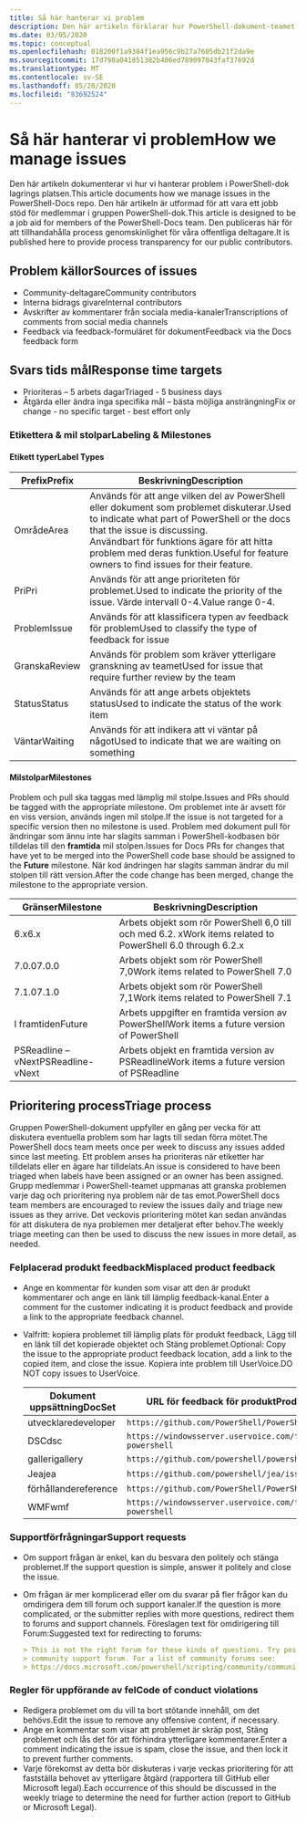 ```yaml
---
title: Så här hanterar vi problem
description: Den här artikeln förklarar hur PowerShell-dokument-teamet hanterar pull-begäranden.
ms.date: 03/05/2020
ms.topic: conceptual
ms.openlocfilehash: 018200f1a9384f1ea956c9b27a7605db21f2da9e
ms.sourcegitcommit: 17d798a041851382b406ed789097843faf37692d
ms.translationtype: MT
ms.contentlocale: sv-SE
ms.lasthandoff: 05/20/2020
ms.locfileid: "83692524"
---
```

# <a name="how-we-manage-issues"></a><span data-ttu-id="efbe3-103">Så här hanterar vi problem</span><span class="sxs-lookup"><span data-stu-id="efbe3-103">How we manage issues</span></span>

<span data-ttu-id="efbe3-104">Den här artikeln dokumenterar vi hur vi hanterar problem i PowerShell-dok lagrings platsen.</span><span class="sxs-lookup"><span data-stu-id="efbe3-104">This article documents how we manage issues in the PowerShell-Docs repo.</span></span> <span data-ttu-id="efbe3-105">Den här artikeln är utformad för att vara ett jobb stöd för medlemmar i gruppen PowerShell-dok.</span><span class="sxs-lookup"><span data-stu-id="efbe3-105">This article is designed to be a job aid for members of the PowerShell-Docs team.</span></span> <span data-ttu-id="efbe3-106">Den publiceras här för att tillhandahålla process genomskinlighet för våra offentliga deltagare.</span><span class="sxs-lookup"><span data-stu-id="efbe3-106">It is published here to provide process transparency for our public contributors.</span></span>

## <a name="sources-of-issues"></a><span data-ttu-id="efbe3-107">Problem källor</span><span class="sxs-lookup"><span data-stu-id="efbe3-107">Sources of issues</span></span>

- <span data-ttu-id="efbe3-108">Community-deltagare</span><span class="sxs-lookup"><span data-stu-id="efbe3-108">Community contributors</span></span>
- <span data-ttu-id="efbe3-109">Interna bidrags givare</span><span class="sxs-lookup"><span data-stu-id="efbe3-109">Internal contributors</span></span>
- <span data-ttu-id="efbe3-110">Avskrifter av kommentarer från sociala media-kanaler</span><span class="sxs-lookup"><span data-stu-id="efbe3-110">Transcriptions of comments from social media channels</span></span>
- <span data-ttu-id="efbe3-111">Feedback via feedback-formuläret för dokument</span><span class="sxs-lookup"><span data-stu-id="efbe3-111">Feedback via the Docs feedback form</span></span>

## <a name="response-time-targets"></a><span data-ttu-id="efbe3-112">Svars tids mål</span><span class="sxs-lookup"><span data-stu-id="efbe3-112">Response time targets</span></span>

- <span data-ttu-id="efbe3-113">Prioriteras – 5 arbets dagar</span><span class="sxs-lookup"><span data-stu-id="efbe3-113">Triaged - 5 business days</span></span>
- <span data-ttu-id="efbe3-114">Åtgärda eller ändra inga specifika mål – bästa möjliga ansträngning</span><span class="sxs-lookup"><span data-stu-id="efbe3-114">Fix or change - no specific target - best effort only</span></span>

### <a name="labeling--milestones"></a><span data-ttu-id="efbe3-115">Etikettera & mil stolpar</span><span class="sxs-lookup"><span data-stu-id="efbe3-115">Labeling & Milestones</span></span>

#### <a name="label-types"></a><span data-ttu-id="efbe3-116">Etikett typer</span><span class="sxs-lookup"><span data-stu-id="efbe3-116">Label Types</span></span>

|<span data-ttu-id="efbe3-117">Prefix</span><span class="sxs-lookup"><span data-stu-id="efbe3-117">Prefix</span></span>  | <span data-ttu-id="efbe3-118">Beskrivning</span><span class="sxs-lookup"><span data-stu-id="efbe3-118">Description</span></span>                                                         |
|------- | --------------------------------------------------------------------|
|<span data-ttu-id="efbe3-119">Område</span><span class="sxs-lookup"><span data-stu-id="efbe3-119">Area</span></span>    | <span data-ttu-id="efbe3-120">Används för att ange vilken del av PowerShell eller dokument som problemet diskuterar.</span><span class="sxs-lookup"><span data-stu-id="efbe3-120">Used to indicate what part of PowerShell or the docs that the issue is discussing.</span></span><br><span data-ttu-id="efbe3-121">Användbart för funktions ägare för att hitta problem med deras funktion.</span><span class="sxs-lookup"><span data-stu-id="efbe3-121">Useful for feature owners to find issues for their feature.</span></span>|
|<span data-ttu-id="efbe3-122">Pri</span><span class="sxs-lookup"><span data-stu-id="efbe3-122">Pri</span></span>     | <span data-ttu-id="efbe3-123">Används för att ange prioriteten för problemet.</span><span class="sxs-lookup"><span data-stu-id="efbe3-123">Used to indicate the priority of the issue.</span></span> <span data-ttu-id="efbe3-124">Värde intervall 0-4.</span><span class="sxs-lookup"><span data-stu-id="efbe3-124">Value range 0-4.</span></span>        |
|<span data-ttu-id="efbe3-125">Problem</span><span class="sxs-lookup"><span data-stu-id="efbe3-125">Issue</span></span>   | <span data-ttu-id="efbe3-126">Används för att klassificera typen av feedback för problem</span><span class="sxs-lookup"><span data-stu-id="efbe3-126">Used to classify the type of feedback for issue</span></span>                     |
|<span data-ttu-id="efbe3-127">Granska</span><span class="sxs-lookup"><span data-stu-id="efbe3-127">Review</span></span>  | <span data-ttu-id="efbe3-128">Används för problem som kräver ytterligare granskning av teamet</span><span class="sxs-lookup"><span data-stu-id="efbe3-128">Used for issue that require further review by the team</span></span>              |
|<span data-ttu-id="efbe3-129">Status</span><span class="sxs-lookup"><span data-stu-id="efbe3-129">Status</span></span>  | <span data-ttu-id="efbe3-130">Används för att ange arbets objektets status</span><span class="sxs-lookup"><span data-stu-id="efbe3-130">Used to indicate the status of the work item</span></span>                        |
|<span data-ttu-id="efbe3-131">Väntar</span><span class="sxs-lookup"><span data-stu-id="efbe3-131">Waiting</span></span> | <span data-ttu-id="efbe3-132">Används för att indikera att vi väntar på något</span><span class="sxs-lookup"><span data-stu-id="efbe3-132">Used to indicate that we are waiting on something</span></span>                   |

#### <a name="milestones"></a><span data-ttu-id="efbe3-133">Milstolpar</span><span class="sxs-lookup"><span data-stu-id="efbe3-133">Milestones</span></span>

<span data-ttu-id="efbe3-134">Problem och pull ska taggas med lämplig mil stolpe.</span><span class="sxs-lookup"><span data-stu-id="efbe3-134">Issues and PRs should be tagged with the appropriate milestone.</span></span> <span data-ttu-id="efbe3-135">Om problemet inte är avsett för en viss version, används ingen mil stolpe.</span><span class="sxs-lookup"><span data-stu-id="efbe3-135">If the issue is not targeted for a specific version then no milestone is used.</span></span> <span data-ttu-id="efbe3-136">Problem med dokument pull för ändringar som ännu inte har slagits samman i PowerShell-kodbasen bör tilldelas till den **framtida** mil stolpen.</span><span class="sxs-lookup"><span data-stu-id="efbe3-136">Issues for Docs PRs for changes that have yet to be merged into the PowerShell code base should be assigned to the **Future** milestone.</span></span> <span data-ttu-id="efbe3-137">När kod ändringen har slagits samman ändrar du mil stolpen till rätt version.</span><span class="sxs-lookup"><span data-stu-id="efbe3-137">After the code change has been merged, change the milestone to the appropriate version.</span></span>

|    <span data-ttu-id="efbe3-138">Gränser</span><span class="sxs-lookup"><span data-stu-id="efbe3-138">Milestone</span></span>     |                    <span data-ttu-id="efbe3-139">Beskrivning</span><span class="sxs-lookup"><span data-stu-id="efbe3-139">Description</span></span>                     |
| ---------------- | -------------------------------------------------- |
| <span data-ttu-id="efbe3-140">6.x</span><span class="sxs-lookup"><span data-stu-id="efbe3-140">6.x</span></span>              | <span data-ttu-id="efbe3-141">Arbets objekt som rör PowerShell 6,0 till och med 6.2. x</span><span class="sxs-lookup"><span data-stu-id="efbe3-141">Work items related to PowerShell 6.0 through 6.2.x</span></span> |
| <span data-ttu-id="efbe3-142">7.0.0</span><span class="sxs-lookup"><span data-stu-id="efbe3-142">7.0.0</span></span>            | <span data-ttu-id="efbe3-143">Arbets objekt som rör PowerShell 7,0</span><span class="sxs-lookup"><span data-stu-id="efbe3-143">Work items related to PowerShell 7.0</span></span>               |
| <span data-ttu-id="efbe3-144">7.1.0</span><span class="sxs-lookup"><span data-stu-id="efbe3-144">7.1.0</span></span>            | <span data-ttu-id="efbe3-145">Arbets objekt som rör PowerShell 7,1</span><span class="sxs-lookup"><span data-stu-id="efbe3-145">Work items related to PowerShell 7.1</span></span>               |
| <span data-ttu-id="efbe3-146">I framtiden</span><span class="sxs-lookup"><span data-stu-id="efbe3-146">Future</span></span>           | <span data-ttu-id="efbe3-147">Arbets uppgifter en framtida version av PowerShell</span><span class="sxs-lookup"><span data-stu-id="efbe3-147">Work items a future version of PowerShell</span></span>          |
| <span data-ttu-id="efbe3-148">PSReadline – vNext</span><span class="sxs-lookup"><span data-stu-id="efbe3-148">PSReadline-vNext</span></span> | <span data-ttu-id="efbe3-149">Arbets objekt en framtida version av PSReadline</span><span class="sxs-lookup"><span data-stu-id="efbe3-149">Work items a future version of PSReadline</span></span>          |

## <a name="triage-process"></a><span data-ttu-id="efbe3-150">Prioritering process</span><span class="sxs-lookup"><span data-stu-id="efbe3-150">Triage process</span></span>

<span data-ttu-id="efbe3-151">Gruppen PowerShell-dokument uppfyller en gång per vecka för att diskutera eventuella problem som har lagts till sedan förra mötet.</span><span class="sxs-lookup"><span data-stu-id="efbe3-151">The PowerShell docs team meets once per week to discuss any issues added since last meeting.</span></span> <span data-ttu-id="efbe3-152">Ett problem anses ha prioriteras när etiketter har tilldelats eller en ägare har tilldelats.</span><span class="sxs-lookup"><span data-stu-id="efbe3-152">An issue is considered to have been triaged when labels have been assigned or an owner has been assigned.</span></span> <span data-ttu-id="efbe3-153">Grupp medlemmar i PowerShell-teamet uppmanas att granska problemen varje dag och prioritering nya problem när de tas emot.</span><span class="sxs-lookup"><span data-stu-id="efbe3-153">PowerShell docs team members are encouraged to review the issues daily and triage new issues as they arrive.</span></span> <span data-ttu-id="efbe3-154">Det veckovis prioritering mötet kan sedan användas för att diskutera de nya problemen mer detaljerat efter behov.</span><span class="sxs-lookup"><span data-stu-id="efbe3-154">The weekly triage meeting can then be used to discuss the new issues in more detail, as needed.</span></span>

### <a name="misplaced-product-feedback"></a><span data-ttu-id="efbe3-155">Felplacerad produkt feedback</span><span class="sxs-lookup"><span data-stu-id="efbe3-155">Misplaced product feedback</span></span>

- <span data-ttu-id="efbe3-156">Ange en kommentar för kunden som visar att den är produkt kommentarer och ange en länk till lämplig feedback-kanal.</span><span class="sxs-lookup"><span data-stu-id="efbe3-156">Enter a comment for the customer indicating it is product feedback and provide a link to the appropriate feedback channel.</span></span>
- <span data-ttu-id="efbe3-157">Valfritt: kopiera problemet till lämplig plats för produkt feedback, Lägg till en länk till det kopierade objektet och Stäng problemet.</span><span class="sxs-lookup"><span data-stu-id="efbe3-157">Optional: Copy the issue to the appropriate product feedback location, add a link to the copied item, and close the issue.</span></span> <span data-ttu-id="efbe3-158">Kopiera inte problem till UserVoice.</span><span class="sxs-lookup"><span data-stu-id="efbe3-158">DO NOT copy issues to UserVoice.</span></span>

  | <span data-ttu-id="efbe3-159">Dokument uppsättning</span><span class="sxs-lookup"><span data-stu-id="efbe3-159">DocSet</span></span>    | <span data-ttu-id="efbe3-160">URL för feedback för produkt</span><span class="sxs-lookup"><span data-stu-id="efbe3-160">Product Feedback URL</span></span>                                           |
  | --------- | -------------------------------------------------------------- |
  | <span data-ttu-id="efbe3-161">utvecklare</span><span class="sxs-lookup"><span data-stu-id="efbe3-161">developer</span></span> | `https://github.com/PowerShell/PowerShell/issues/new/choose`   |
  | <span data-ttu-id="efbe3-162">DSC</span><span class="sxs-lookup"><span data-stu-id="efbe3-162">dsc</span></span>       | `https://windowsserver.uservoice.com/forums/301869-powershell` |
  | <span data-ttu-id="efbe3-163">galleri</span><span class="sxs-lookup"><span data-stu-id="efbe3-163">gallery</span></span>   | `https://github.com/powershell/powershellgallery/issues/new`   |
  | <span data-ttu-id="efbe3-164">Jea</span><span class="sxs-lookup"><span data-stu-id="efbe3-164">jea</span></span>       | `https://github.com/powershell/jea/issues/new`                 |
  | <span data-ttu-id="efbe3-165">förhållande</span><span class="sxs-lookup"><span data-stu-id="efbe3-165">reference</span></span> | `https://github.com/PowerShell/PowerShell/issues/new/choose`   |
  | <span data-ttu-id="efbe3-166">WMF</span><span class="sxs-lookup"><span data-stu-id="efbe3-166">wmf</span></span>       | `https://windowsserver.uservoice.com/forums/301869-powershell` |

### <a name="support-requests"></a><span data-ttu-id="efbe3-167">Supportförfrågningar</span><span class="sxs-lookup"><span data-stu-id="efbe3-167">Support requests</span></span>

- <span data-ttu-id="efbe3-168">Om support frågan är enkel, kan du besvara den politely och stänga problemet.</span><span class="sxs-lookup"><span data-stu-id="efbe3-168">If the support question is simple, answer it politely and close the issue.</span></span>
- <span data-ttu-id="efbe3-169">Om frågan är mer komplicerad eller om du svarar på fler frågor kan du omdirigera dem till forum och support kanaler.</span><span class="sxs-lookup"><span data-stu-id="efbe3-169">If the question is more complicated, or the submitter replies with more questions, redirect them to forums and support channels.</span></span> <span data-ttu-id="efbe3-170">Föreslagen text för omdirigering till Forum:</span><span class="sxs-lookup"><span data-stu-id="efbe3-170">Suggested text for redirecting to forums:</span></span>

  ```Markdown
  > This is not the right forum for these kinds of questions. Try posting your question in a
  > community support forum. For a list of community forums see:
  > https://docs.microsoft.com/powershell/scripting/community/community-support
  ```

### <a name="code-of-conduct-violations"></a><span data-ttu-id="efbe3-171">Regler för uppförande av fel</span><span class="sxs-lookup"><span data-stu-id="efbe3-171">Code of conduct violations</span></span>

- <span data-ttu-id="efbe3-172">Redigera problemet om du vill ta bort stötande innehåll, om det behövs.</span><span class="sxs-lookup"><span data-stu-id="efbe3-172">Edit the issue to remove any offensive content, if necessary.</span></span>
- <span data-ttu-id="efbe3-173">Ange en kommentar som visar att problemet är skräp post, Stäng problemet och lås det för att förhindra ytterligare kommentarer.</span><span class="sxs-lookup"><span data-stu-id="efbe3-173">Enter a comment indicating the issue is spam, close the issue, and then lock it to prevent further comments.</span></span>
- <span data-ttu-id="efbe3-174">Varje förekomst av detta bör diskuteras i varje veckas prioritering för att fastställa behovet av ytterligare åtgärd (rapportera till GitHub eller Microsoft legal).</span><span class="sxs-lookup"><span data-stu-id="efbe3-174">Each occurrence of this should be discussed in the weekly triage to determine the need for further action (report to GitHub or Microsoft Legal).</span></span>
